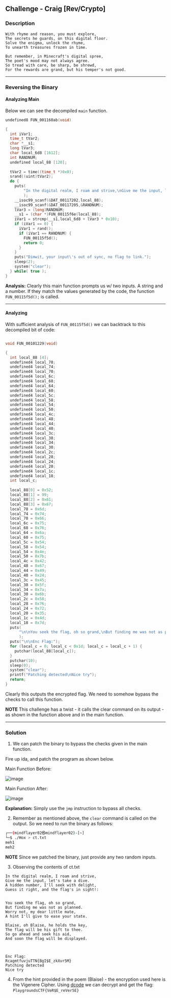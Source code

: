 ## Challenge - Craig [Rev/Crypto]

### Description

```
With rhyme and reason, you must explore,
The secrets he guards, on this digital floor.
Solve the enigma, unlock the rhyme,
To unearth treasures frozen in time.

But remember, in Minecraft's digital spree,
The poet's mood may not always agree.
So tread with care, be sharp, be shrewd,
For the rewards are grand, but his temper's not good.
```

---

### Reversing the Binary 

#### Analyzing Main

Below we can see the decompiled ```main``` function. 

```c
undefined8 FUN_001160ab(void)

{
  int iVar1;
  time_t tVar2;
  char *__s1;
  long lVar3;
  char local_6d8 [1612];
  int RANDNUM;
  undefined local_88 [120];
  
  tVar2 = time((time_t *)0x0);
  srand((uint)tVar2);
  do {
    puts(
        "In the digital realm, I roam and strive,\nGive me the input, let\'s take a dive.\nA hidden  number, I\'ll seek with delight,\nGuess it right, and the flag\'s in sight!:"
        );
    __isoc99_scanf(&DAT_00117202,local_88);
    __isoc99_scanf(&DAT_00117205,&RANDNUM);
    lVar3 = (long)RANDNUM;
    __s1 = (char *)FUN_00115f6e(local_88);
    iVar1 = strcmp(__s1,local_6d8 + lVar3 * 0x10);
    if (iVar1 == 0) {
      iVar1 = rand();
      if (iVar1 == RANDNUM) {
        FUN_00115f5d();
        return 0;
      }
    }
    puts("Dimwit, your input\'s out of sync, no flag to link.");
    sleep(2);
    system("clear");
  } while( true );
}
```

**Analysis:** Clearly this main function prompts us w/ two inputs. A string and a number. If they match the values generated by the code, the function ```FUN_00115f5d();``` is called.

---

#### Analyzing 

With sufficient analysis of ```FUN_00115f5d()``` we can backtrack to this decompiled bit of code: 

```c 

void FUN_00101229(void)

{
  int local_88 [4];
  undefined4 local_78;
  undefined4 local_74;
  undefined4 local_70;
  undefined4 local_6c;
  undefined4 local_68;
  undefined4 local_64;
  undefined4 local_60;
  undefined4 local_5c;
  undefined4 local_58;
  undefined4 local_54;
  undefined4 local_50;
  undefined4 local_4c;
  undefined4 local_48;
  undefined4 local_44;
  undefined4 local_40;
  undefined4 local_3c;
  undefined4 local_38;
  undefined4 local_34;
  undefined4 local_30;
  undefined4 local_2c;
  undefined4 local_28;
  undefined4 local_24;
  undefined4 local_20;
  undefined4 local_1c;
  undefined4 local_18;
  int local_c;
  
  local_88[0] = 0x52;
  local_88[1] = 99;
  local_88[2] = 0x61;
  local_88[3] = 0x67;
  local_78 = 0x6d;
  local_74 = 0x74;
  local_70 = 0x66;
  local_6c = 0x75;
  local_68 = 0x76;
  local_64 = 0x6a;
  local_60 = 0x75;
  local_5c = 0x54;
  local_58 = 0x54;
  local_54 = 0x4e;
  local_50 = 0x7b;
  local_4c = 0x42;
  local_48 = 0x67;
  local_44 = 0x49;
  local_40 = 0x24;
  local_3c = 0x45;
  local_38 = 0x5f;
  local_34 = 0x7a;
  local_30 = 0x6b;
  local_2c = 0x58;
  local_28 = 0x76;
  local_24 = 0x72;
  local_20 = 0x35;
  local_1c = 0x4d;
  local_18 = 0x7d;
  puts(
      "\n\nYou seek the flag, oh so grand,\nBut finding me was not as planned.\nWorry not, my dear l ittle mate,\nA hint I\'ll give to ease your state.\n\nBlaise, oh Blaise, he holds the key,\nTh e flag will be his gift to thee.\nSo go ahead and seek his aid,\nAnd soon the flag will be dis played.\n"
      );
  puts("\n\nEnc Flag:");
  for (local_c = 0; local_c < 0x1d; local_c = local_c + 1) {
    putchar(local_88[local_c]);
  }
  putchar(10);
  sleep(0);
  system("clear");
  printf("Patching detected\nNice try");
  return;
}
```

Clearly this outputs the encrypted flag. We need to somehow bypass the checks to call this function. 

**NOTE** This challenge has a twist - it calls the clear command on its output - as shown in the function above and in the main function. 

---

### Solution 

1) We can patch the binary to bypass the checks given in the main function. 

Fire up ida, and patch the program as shown below. 

Main Function Before: 

![image](https://github.com/bmadc/docker-tomcat-tutorial/assets/141595076/e73a645c-ff50-48be-a0cf-454931c8245c)

Main Function After: 

![image](https://github.com/bmadc/docker-tomcat-tutorial/assets/141595076/9d37439d-1abe-4bfc-a685-076c1c2ac897)

**Explanation:** Simply use the ```jmp``` instruction to bypass all checks. 

2) Remember as mentioned above, the ```clear``` command is called on the output. So we need to run the binary as follows: 
```bash
┌──(mindflayer02㉿mindflayer02)-[~]
└─$ ./Hox > ct.txt
meh1
meh2
```
**NOTE** Since we patched the binary, just provide any two random inputs. 

3) Observing the contents of ct.txt
```
In the digital realm, I roam and strive,
Give me the input, let's take a dive.
A hidden number, I'll seek with delight,
Guess it right, and the flag's in sight!:


You seek the flag, oh so grand,
But finding me was not as planned.
Worry not, my dear little mate,
A hint I'll give to ease your state.

Blaise, oh Blaise, he holds the key,
The flag will be his gift to thee.
So go ahead and seek his aid,
And soon the flag will be displayed.



Enc Flag:
RcagmtfuvjuTTN{BgI$E_zkXvr5M}
Patching detected
Nice try     
```

4) From the hint provided in the poem (Blaise) - the encryption used here is the Vigenere Cipher. Using [dcode](https://www.dcode.fr/vigenere-cipher) we can decrypt and get the flag: ```PlaygroundsCTF{VeR$E_reVer5E}```



